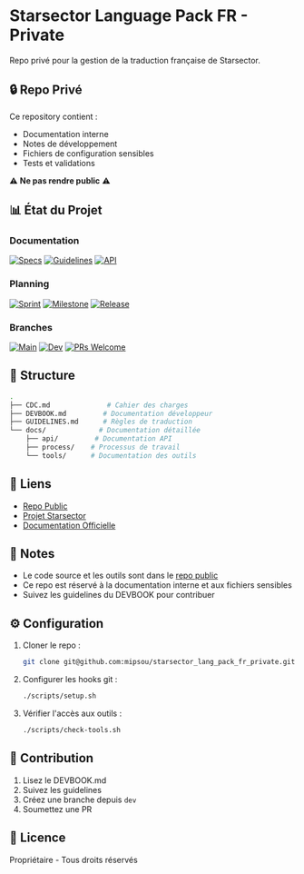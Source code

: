 # Starsector Language Pack FR - Private

Repo privé pour la gestion de la traduction française de Starsector.

## 🔒 Repo Privé

Ce repository contient :
- Documentation interne
- Notes de développement
- Fichiers de configuration sensibles
- Tests et validations

⚠️ **Ne pas rendre public** ⚠️

## 📊 État du Projet

### Documentation
[![Specs](https://img.shields.io/badge/Specs-En%20cours-yellow)](#)
[![Guidelines](https://img.shields.io/badge/Guidelines-Stable-green)](#)
[![API](https://img.shields.io/badge/API-Todo-red)](#)

### Planning
[![Sprint](https://img.shields.io/badge/Sprint-1-blue)](#)
[![Milestone](https://img.shields.io/badge/Milestone-Initial-orange)](#)
[![Release](https://img.shields.io/badge/Release-Planning-yellow)](#)

### Branches
[![Main](https://img.shields.io/badge/main-stable-green)](#)
[![Dev](https://img.shields.io/badge/dev-active-blue)](#)
[![PRs Welcome](https://img.shields.io/badge/PRs-welcome-brightgreen)](#)

## 📁 Structure

```bash
.
├── CDC.md              # Cahier des charges
├── DEVBOOK.md         # Documentation développeur
├── GUIDELINES.md      # Règles de traduction
└── docs/             # Documentation détaillée
    ├── api/         # Documentation API
    ├── process/    # Processus de travail
    └── tools/      # Documentation des outils
```

## 🔗 Liens

- [Repo Public](https://github.com/mipsou/starsector_lang_pack_fr)
- [Projet Starsector](http://fractalsoftworks.com/)
- [Documentation Officielle](http://fractalsoftworks.com/docs)

## 📝 Notes

- Le code source et les outils sont dans le [repo public](https://github.com/mipsou/starsector_lang_pack_fr)
- Ce repo est réservé à la documentation interne et aux fichiers sensibles
- Suivez les guidelines du DEVBOOK pour contribuer

## ⚙️ Configuration

1. Cloner le repo :
   ```bash
   git clone git@github.com:mipsou/starsector_lang_pack_fr_private.git
   ```

2. Configurer les hooks git :
   ```bash
   ./scripts/setup.sh
   ```

3. Vérifier l'accès aux outils :
   ```bash
   ./scripts/check-tools.sh
   ```

## 🤝 Contribution

1. Lisez le DEVBOOK.md
2. Suivez les guidelines
3. Créez une branche depuis `dev`
4. Soumettez une PR

## 📜 Licence

Propriétaire - Tous droits réservés
